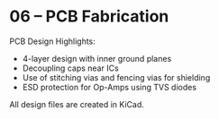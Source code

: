 # 06 – PCB Fabrication

PCB Design Highlights:

- 4-layer design with inner ground planes
- Decoupling caps near ICs
- Use of stitching vias and fencing vias for shielding
- ESD protection for Op-Amps using TVS diodes

All design files are created in KiCad.